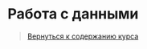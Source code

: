 Работа с данными
====================

>
>[Вернуться к содержанию курса]({{site.baseurl}}/course/content)
>

